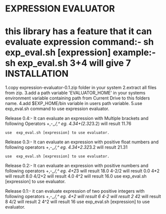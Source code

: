 EXPRESSION EVALUATOR
====================
this library has a feature that it can evaluate expression
  command:- sh exp_eval.sh [expression]
  example:- sh exp_eval.sh 3+4
  will give 7
INSTALLATION
============
1.copy expression-evaluator-0.1.zip folder in your system
2.extract all files from zip.
3.add a path variable 'EVALUATOR_HOME' in your systems environment variable containing
    path from Current Drive to this folders name.
4.add $EXP_HOME/bin variable in users path variable.
5.use exp_eval.sh command to use expression evaluator.

Release 0.4:-
It can evaluate an expression with Multiple brackets and following Operators
        +,-,*,/,^
   eg.
        4.34+(2.32*3.2) will result 11.76

    use  exp_eval.sh [expression] to use evaluator.

Release 0.3:-
It can evaluate an expression with positive float numbers and following operators
        +,-,*,/,^
   eg.
        4.34+2.32*3.2 will result 21.31

    use  exp_eval.sh [expression] to use evaluator.

Release 0.2:-
It can evaluate an expression with positive numbers and following operators
	+,-,*,/,^
eg.
	4+2*3 will result 18.0
    	4-2/2 will result 0.0
	4*2 will result 8.0
	4/2+2 will result 4.0
	4^2 will result 16.0
	use  exp_eval.sh [expression] to use evaluator.

Release 0.1:-
 it can evaluate expression of two positive integers with following operators
	+,-,*,/,^
eg.
    	4+2 will result 6
    	4-2 will result 2
	    4*2 will result 8
	    4/2 will result 2
	    4^2 will result 16
	use  exp_eval.sh [expression] to use evaluator.
